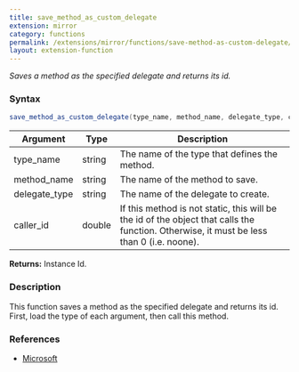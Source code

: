 ```yaml
---
title: save_method_as_custom_delegate
extension: mirror
category: functions
permalink: /extensions/mirror/functions/save-method-as-custom-delegate/
layout: extension-function
---
```


_Saves a method as the specified delegate and returns its id._

### Syntax ###
```cs
save_method_as_custom_delegate(type_name, method_name, delegate_type, caller_id)
```

| Argument | Type | Description |
| --- | --- | --- |
| type_name | string | The name of the type that defines the method. |
| method_name | string | The name of the method to save. |
| delegate_type | string | The name of the delegate to create. |
| caller_id | double | If this method is not static, this will be the id of the object that calls the function. Otherwise, it must be less than 0 (i.e. noone). |

**Returns:** Instance Id.

### Description

This function saves a method as the specified delegate and returns its id. First, load the type of each argument, then call this method. 

### References ###

* [Microsoft](https://docs.microsoft.com/en-us/dotnet/api/system.reflection.methodinfo.createdelegate?view=netframework-4.7#System_Reflection_MethodInfo_CreateDelegate_System_Type_System_Object_)

